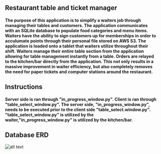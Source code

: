 ## Restaurant table and ticket manager
#### The purpose of this application is to simplify a waiters job through managing their tables and customers. The application communicates with an SQLite database to populate food categories and menu items. Waiters have the ability to sign customers up for memberships in order to acculumate points through their personal file stored on AWS S3. The application is loaded onto a tablet that waiters utilize throughout their shift. Waiters manage their entire table section from the application allowing for table management instantly from a table. Orders are relayed to the kitchen/bar directly from the application. This not only results in a massive improvement in waiter efficiency, but also completely removes the need for paper tickets and computer stations around the restaurant.  

## Instructions
#### Server side is ran through "in_progress_window.py". Client is ran through "table_select_window.py". The server side, "in_progress_window.py", needs to be executed prior to the client side "table_select.window.py". "table_select_window.py" is utilized by the waiter,"in_progress_window.py" is utilized by the kitchen/bar.

## Database ERD
![alt text](https://i.imgur.com/mpezkFr.png)
